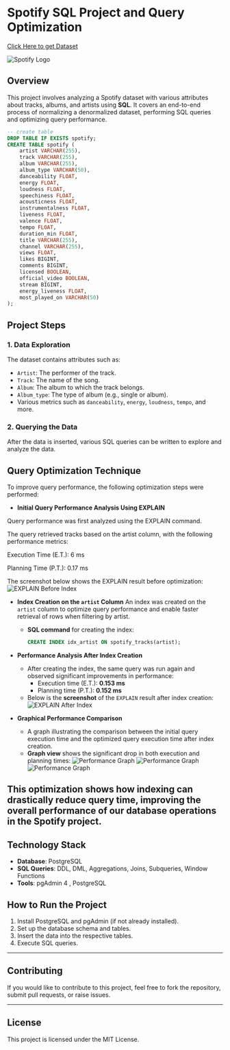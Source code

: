 # Spotify  SQL Project and Query Optimization 

[Click Here to get Dataset](https://www.kaggle.com/datasets/sanjanchaudhari/spotify-dataset)

![Spotify Logo](https://github.com/Subhasree05/spotify-data-analysis-/blob/main/spotifyylogo.jpg)

## Overview
This project involves analyzing a Spotify dataset with various attributes about tracks, albums, and artists using **SQL**. It covers an end-to-end process of normalizing a denormalized dataset, performing SQL queries  and optimizing query performance.  

```sql
-- create table
DROP TABLE IF EXISTS spotify;
CREATE TABLE spotify (
    artist VARCHAR(255),
    track VARCHAR(255),
    album VARCHAR(255),
    album_type VARCHAR(50),
    danceability FLOAT,
    energy FLOAT,
    loudness FLOAT,
    speechiness FLOAT,
    acousticness FLOAT,
    instrumentalness FLOAT,
    liveness FLOAT,
    valence FLOAT,
    tempo FLOAT,
    duration_min FLOAT,
    title VARCHAR(255),
    channel VARCHAR(255),
    views FLOAT,
    likes BIGINT,
    comments BIGINT,
    licensed BOOLEAN,
    official_video BOOLEAN,
    stream BIGINT,
    energy_liveness FLOAT,
    most_played_on VARCHAR(50)
);
```
## Project Steps

### 1. Data Exploration
The dataset contains attributes such as:
- `Artist`: The performer of the track.
- `Track`: The name of the song.
- `Album`: The album to which the track belongs.
- `Album_type`: The type of album (e.g., single or album).
- Various metrics such as `danceability`, `energy`, `loudness`, `tempo`, and more.

### 2. Querying the Data
After the data is inserted, various SQL queries can be written to explore and analyze the data. 


## Query Optimization Technique 

To improve query performance, the following optimization steps were performed:

 - **Initial Query Performance Analysis Using EXPLAIN**

Query performance was first analyzed using the EXPLAIN command.

The query retrieved tracks based on the artist column, with the following performance metrics:

Execution Time (E.T.): 6 ms

Planning Time (P.T.): 0.17 ms

The screenshot below shows the EXPLAIN result before optimization:
      ![EXPLAIN Before Index](https://github.com/Subhasree05/spotify-data-analysis-/blob/main/before_query_optimization.png)

- **Index Creation on the `artist` Column**
  An index was created on the `artist` column to optimize query performance and enable faster retrieval of rows when filtering by artist.
    - **SQL command** for creating the index:
      ```sql
      CREATE INDEX idx_artist ON spotify_tracks(artist);
      ```

- **Performance Analysis After Index Creation**
    - After creating the index,  the same query was run again and observed significant improvements in performance:
        - Execution time (E.T.): **0.153 ms**
        - Planning time (P.T.): **0.152 ms**
    - Below is the **screenshot** of the `EXPLAIN` result after index creation:
      ![EXPLAIN After Index](https://github.com/Subhasree05/spotify-data-analysis-/blob/main/after_query_optimization.png)

- **Graphical Performance Comparison**
    - A graph illustrating the comparison between the initial query execution time and the optimized query execution time after index creation.
    - **Graph view** shows the significant drop in both execution and planning times:
      ![Performance Graph](https://github.com/Subhasree05/spotify-data-analysis-/blob/main/spotify_graphical%20view%203.png)
      ![Performance Graph](https://github.com/Subhasree05/spotify-data-analysis-/blob/main/spotify_graphical%20view%202.png)
      ![Performance Graph](https://github.com/Subhasree05/spotify-data-analysis-/blob/main/spotify_graphical%20view%201.png)

This optimization shows how indexing can drastically reduce query time, improving the overall performance of our database operations in the Spotify project.
---

## Technology Stack
- **Database**: PostgreSQL
- **SQL Queries**: DDL, DML, Aggregations, Joins, Subqueries, Window Functions
- **Tools**: pgAdmin 4 , PostgreSQL 

## How to Run the Project
1. Install PostgreSQL and pgAdmin (if not already installed).
2. Set up the database schema and tables.
3. Insert the  data into the respective tables.
4. Execute SQL queries.



---

## Contributing
If you would like to contribute to this project, feel free to fork the repository, submit pull requests, or raise issues.

---

## License
This project is licensed under the MIT License.

